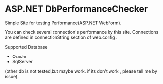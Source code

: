 ASP.NET DbPerformanceChecker
========================

Simple Site for testing Performance(ASP.NET WebForm).

You can check several connection's performance by this site.
Connections are defined in connectionString section of web.config .

Supported Database

* Oracle
* SqlServer 

(other db is not tested,but maybe work. if its don't work , please tell me by issue).
